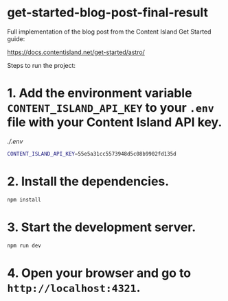 # get-started-blog-post-final-result

Full implementation of the blog post from the Content Island Get Started guide:

https://docs.contentisland.net/get-started/astro/

Steps to run the project:

# 1. Add the environment variable `CONTENT_ISLAND_API_KEY` to your `.env` file with your Content Island API key.

_./.env_

```bash
CONTENT_ISLAND_API_KEY=55e5a31cc5573948d5c08b9902fd135d
```

# 2. Install the dependencies.

```bash
npm install
```

# 3. Start the development server.

```bash
npm run dev
```

# 4. Open your browser and go to `http://localhost:4321`.
